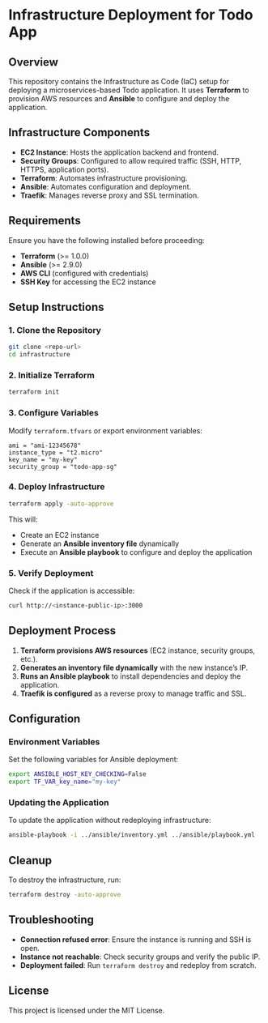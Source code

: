 # Infrastructure Deployment for Todo App

## Overview
This repository contains the Infrastructure as Code (IaC) setup for deploying a microservices-based Todo application. It uses **Terraform** to provision AWS resources and **Ansible** to configure and deploy the application.

## Infrastructure Components
- **EC2 Instance**: Hosts the application backend and frontend.
- **Security Groups**: Configured to allow required traffic (SSH, HTTP, HTTPS, application ports).
- **Terraform**: Automates infrastructure provisioning.
- **Ansible**: Automates configuration and deployment.
- **Traefik**: Manages reverse proxy and SSL termination.

## Requirements
Ensure you have the following installed before proceeding:
- **Terraform** (>= 1.0.0)
- **Ansible** (>= 2.9.0)
- **AWS CLI** (configured with credentials)
- **SSH Key** for accessing the EC2 instance

## Setup Instructions
### 1. Clone the Repository
```sh
git clone <repo-url>
cd infrastructure
```

### 2. Initialize Terraform
```sh
terraform init
```

### 3. Configure Variables
Modify `terraform.tfvars` or export environment variables:
```hcl
ami = "ami-12345678"
instance_type = "t2.micro"
key_name = "my-key"
security_group = "todo-app-sg"
```

### 4. Deploy Infrastructure
```sh
terraform apply -auto-approve
```
This will:
- Create an EC2 instance
- Generate an **Ansible inventory file** dynamically
- Execute an **Ansible playbook** to configure and deploy the application

### 5. Verify Deployment
Check if the application is accessible:
```sh
curl http://<instance-public-ip>:3000
```

## Deployment Process
1. **Terraform provisions AWS resources** (EC2 instance, security groups, etc.).
2. **Generates an inventory file dynamically** with the new instance’s IP.
3. **Runs an Ansible playbook** to install dependencies and deploy the application.
4. **Traefik is configured** as a reverse proxy to manage traffic and SSL.

## Configuration
### Environment Variables
Set the following variables for Ansible deployment:
```sh
export ANSIBLE_HOST_KEY_CHECKING=False
export TF_VAR_key_name="my-key"
```

### Updating the Application
To update the application without redeploying infrastructure:
```sh
ansible-playbook -i ../ansible/inventory.yml ../ansible/playbook.yml
```

## Cleanup
To destroy the infrastructure, run:
```sh
terraform destroy -auto-approve
```

## Troubleshooting
- **Connection refused error**: Ensure the instance is running and SSH is open.
- **Instance not reachable**: Check security groups and verify the public IP.
- **Deployment failed**: Run `terraform destroy` and redeploy from scratch.

## License
This project is licensed under the MIT License.


